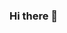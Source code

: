### Hi there 👋

<!--
**Ravi8921/Ravi8921** is a ✨ _special_ ✨ repository because its `README.md` (this file) appears on your GitHub profile.

Here are some ideas to get you started:
README.md
- 🔭 I’m @Ravi kant...
- 🌱 I’m currently learning cloud computing and storage...
- 👯 I’m looking to collaborate on backend web development envernment ...
- 🤔 I’m looking for help with ...
- 💬 Ask me about flutter or an tech ralated stuff ...
- 📫 How to reach me: twitter -@ravikant8921 ...
- 😄 Pronouns: ...
- ⚡ Fun fact: I spent time on listening songs everyday...
-->
